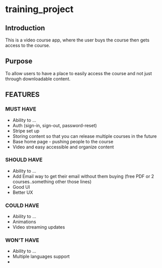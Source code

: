 # training_project


## Introduction

This is a video course app,  where the user buys the course then gets access to the course.

## Purpose
To allow users to have a place to easily access the course and not just through downloadable content.

## FEATURES

### MUST HAVE
- Ability to ...
- Auth (sign-in, sign-out, password-reset)
- Stripe set up
- Storing content so that you can release multiple courses in the future
- Base home page - pushing people to the course
- Video and easy accessible and organize content

### SHOULD HAVE
- Ability to ...
- Add Email way to get their email without them buying (free PDF or 2 courses..something other those lines)
- Good UI
- Better UX

### COULD HAVE
- Ability to ...
- Animations 
- Video streaming updates

### WON'T HAVE
- Ability to ...
- Multiple languages support 
- 